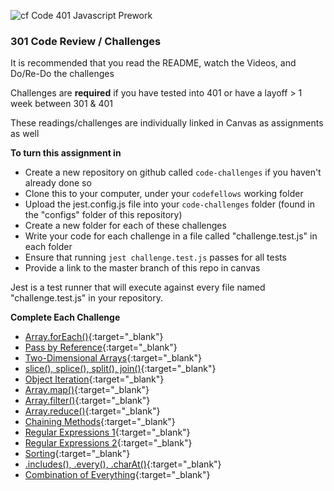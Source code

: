 ![cf](http://i.imgur.com/7v5ASc8.png) Code 401 Javascript Prework

### 301 Code Review / Challenges

It is recommended that you read the README, watch the Videos, and Do/Re-Do the challenges

Challenges are **required** if you have tested into 401 or have a layoff > 1 week between 301 & 401

These readings/challenges are individually linked in Canvas as assignments as well

**To turn this assignment in**

- Create a new repository on github called `code-challenges` if you haven't already done so
- Clone this to your computer, under your `codefellows` working folder
- Upload the  jest.config.js file into your `code-challenges` folder (found in the "configs" folder of this repository)
- Create a new folder for each of these challenges
- Write your code for each challenge in a file called "challenge.test.js" in each folder
- Ensure that running `jest challenge.test.js` passes for all tests
- Provide a link to the master branch of this repo in canvas

Jest is a test runner that will execute against every file named "challenge.test.js" in your repository.

**Complete Each Challenge**

- [Array.forEach()](https://codefellows.github.io/code-301-guide/curriculum/01-smacss-media-queries/challenges/ASSIGNMENT){:target="_blank"}
- [Pass by Reference](https://codefellows.github.io/code-301-guide/curriculum/02-jquery-selectors-events/challenges/ASSIGNMENT){:target="_blank"}
- [Two-Dimensional Arrays](https://codefellows.github.io/code-301-guide/curriculum/12-components-forms/challenges/ASSIGNMENT){:target="_blank"}
- [slice(), splice(), split(), join()](https://codefellows.github.io/code-301-guide/curriculum/05-deployment/challenges/ASSIGNMENT){:target="_blank"}
- [Object Iteration](https://codefellows.github.io/code-301-guide/curriculum/06-node-express-apis/challenges/ASSIGNMENT){:target="_blank"}
- [Array.map()](https://codefellows.github.io/code-301-guide/curriculum/07-apis-continued/challenges/ASSIGNMENT){:target="_blank"}
- [Array.filter()](https://codefellows.github.io/code-301-guide/curriculum/08-sql-postgres/challenges/ASSIGNMENT){:target="_blank"}
- [Array.reduce()](https://codefellows.github.io/code-301-guide/curriculum/09-cache-invalidation/challenges/ASSIGNMENT){:target="_blank"}
- [Chaining Methods](https://codefellows.github.io/code-301-guide/curriculum/10-call-stack/challenges/ASSIGNMENT){:target="_blank"}
- [Regular Expressions 1](https://codefellows.github.io/code-301-guide/curriculum/04-RWD-RegEx/challenges/ASSIGNMENT){:target="_blank"}
- [Regular Expressions 2](https://codefellows.github.io/code-301-guide/curriculum/11-ejs/challenges/ASSIGNMENT){:target="_blank"}
- [Sorting](https://codefellows.github.io/code-301-guide/curriculum/03-flexbox-templating/challenges/ASSIGNMENT){:target="_blank"}
- [.includes(), .every(), .charAt()](https://codefellows.github.io/code-301-guide/curriculum/13-update-delete/challenges/ASSIGNMENT){:target="_blank"}
- [Combination of Everything](https://codefellows.github.io/code-301-guide/curriculum/14-normalization/challenges/ASSIGNMENT){:target="_blank"}
